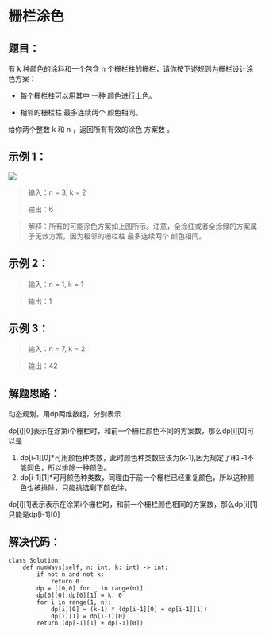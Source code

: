 # 栅栏涂色 #
## 题目： ##
有 k 种颜色的涂料和一个包含 n 个栅栏柱的栅栏，请你按下述规则为栅栏设计涂色方案：



- 每个栅栏柱可以用其中 一种 颜色进行上色。


- 相邻的栅栏柱 最多连续两个 颜色相同。

给你两个整数 k 和 n ，返回所有有效的涂色 方案数 。


## 示例 1： ##

![](https://assets.leetcode.com/uploads/2021/02/28/paintfenceex1.png)

> 输入：n = 3, k = 2


> 输出：6


> 解释：所有的可能涂色方案如上图所示。注意，全涂红或者全涂绿的方案属于无效方案，因为相邻的栅栏柱 最多连续两个 颜色相同。

## 示例 2： ##



> 输入：n = 1, k = 1


> 输出：1

## 示例 3： ##


> 输入：n = 7, k = 2

> 输出：42


## 解题思路： ##
动态规划，用dp两维数组，分别表示：



dp[i][0]表示在涂第i个栅栏时，和前一个栅栏颜色不同的方案数，那么dp[i][0]可以是

1. dp[i-1][0]*可用颜色种类数，此时颜色种类数应该为(k-1),因为规定了i和i-1不能同色，所以排除一种颜色。
2. dp[i-1][1]*可用颜色种类数，同理由于前一个栅栏已经重复颜色，所以这种颜色也被排除，只能挑选剩下颜色涂。

dp[i][1]表示表示在涂第i个栅栏时，和前一个栅栏颜色相同的方案数，那么dp[i][1]只能是dp[i-1][0]


## 解决代码： ##
    class Solution:
    	def numWays(self, n: int, k: int) -> int:
        	if not n and not k:
            	return 0
        	dp = [[0,0] for _ in range(n)]
        	dp[0][0],dp[0][1] = k, 0
        	for i in range(1, n):
            	dp[i][0] = (k-1) * (dp[i-1][0] + dp[i-1][1])
            	dp[i][1] = dp[i-1][0]
        	return (dp[-1][1] + dp[-1][0])